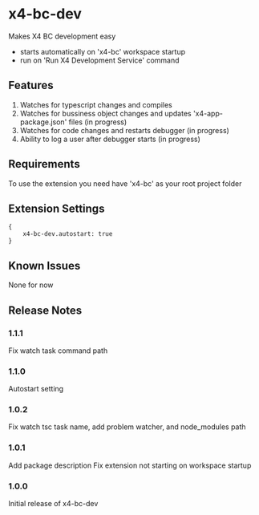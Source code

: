 # x4-bc-dev

Makes X4 BC development easy

- starts automatically on 'x4-bc' workspace startup
- run on 'Run X4 Development Service' command

## Features

1. Watches for typescript changes and compiles
2. Watches for bussiness object changes and updates 'x4-app-package.json' files (in progress)
3. Watches for code changes and restarts debugger (in progress)
4. Ability to log a user after debugger starts (in progress)

## Requirements

To use the extension you need have 'x4-bc' as your root project folder

## Extension Settings
```
{
    x4-bc-dev.autostart: true
}
```
## Known Issues

None for now

## Release Notes

### 1.1.1

Fix watch task command path

### 1.1.0

Autostart setting

### 1.0.2

Fix watch tsc task name, add problem watcher, and node_modules path

### 1.0.1

Add package description
Fix extension not starting on workspace startup

### 1.0.0

Initial release of x4-bc-dev

